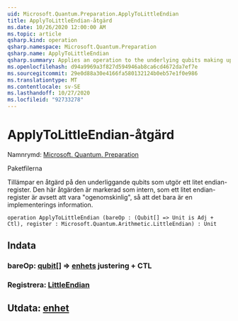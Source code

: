 ```yaml
---
uid: Microsoft.Quantum.Preparation.ApplyToLittleEndian
title: ApplyToLittleEndian-åtgärd
ms.date: 10/26/2020 12:00:00 AM
ms.topic: article
qsharp.kind: operation
qsharp.namespace: Microsoft.Quantum.Preparation
qsharp.name: ApplyToLittleEndian
qsharp.summary: Applies an operation to the underlying qubits making up a little-endian register. This operation is marked as internal, as a little-endian register is intended to be "opaque," such that this is an implementation detail only.
ms.openlocfilehash: d94a9969a3f827d594946ab8ca6cd4672da7ef7e
ms.sourcegitcommit: 29e0d88a30e4166fa580132124b0eb57e1f0e986
ms.translationtype: MT
ms.contentlocale: sv-SE
ms.lasthandoff: 10/27/2020
ms.locfileid: "92733278"
---
```

# <a name="applytolittleendian-operation"></a>ApplyToLittleEndian-åtgärd

Namnrymd: [Microsoft. Quantum. Preparation](xref:Microsoft.Quantum.Preparation)

Paketfilerna [](https://nuget.org/packages/)


Tillämpar en åtgärd på den underliggande qubits som utgör ett litet endian-register. Den här åtgärden är markerad som intern, som ett litet endian-register är avsett att vara "ogenomskinlig", så att det bara är en implementerings information.

```qsharp
operation ApplyToLittleEndian (bareOp : (Qubit[] => Unit is Adj + Ctl), register : Microsoft.Quantum.Arithmetic.LittleEndian) : Unit
```


## <a name="input"></a>Indata

### <a name="bareop--qubit--unit-adj--ctl"></a>bareOp: [qubit](xref:microsoft.quantum.lang-ref.qubit)[] => [enhets](xref:microsoft.quantum.lang-ref.unit) justering + CTL




### <a name="register--littleendian"></a>Registrera: [LittleEndian](xref:Microsoft.Quantum.Arithmetic.LittleEndian)





## <a name="output--unit"></a>Utdata: [enhet](xref:microsoft.quantum.lang-ref.unit)

